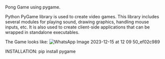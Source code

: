 
Pong Game using pygame.

Python PyGame library is used to create video games. This library includes several modules for playing sound, drawing graphics, handling mouse inputs, etc. It is also used to create client-side applications that can be wrapped in standalone executables.

The Game looks like:
![WhatsApp Image 2023-12-15 at 12 09 50_ef02c989](https://github.com/123Liki/Pong_pygame/assets/98078313/4d1c4489-1e35-4b20-bb33-a8ab5f176ef0)



INSTALLATION: pip install pygame
